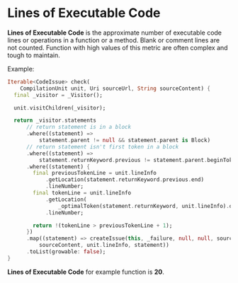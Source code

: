 # Lines of Executable Code

**Lines of Executable Code** is the approximate number of executable code lines or operations in a function or a method. Blank or comment lines are not counted. Function with high values of this metric are often complex and tough to maintain.

Example:

```dart
Iterable<CodeIssue> check(
    CompilationUnit unit, Uri sourceUrl, String sourceContent) {
  final _visitor = _Visitor();

  unit.visitChildren(_visitor);

  return _visitor.statements
      // return statement is in a block
      .where((statement) =>
          statement.parent != null && statement.parent is Block)
      // return statement isn't first token in a block
      .where((statement) =>
          statement.returnKeyword.previous != statement.parent.beginToken)
      .where((statement) {
        final previousTokenLine = unit.lineInfo
            .getLocation(statement.returnKeyword.previous.end)
            .lineNumber;
        final tokenLine = unit.lineInfo
            .getLocation(
                _optimalToken(statement.returnKeyword, unit.lineInfo).offset)
            .lineNumber;

        return !(tokenLine > previousTokenLine + 1);
      })
      .map((statement) => createIssue(this, _failure, null, null, sourceUrl,
          sourceContent, unit.lineInfo, statement))
      .toList(growable: false);
}
```

**Lines of Executable Code** for example function is **20**.

